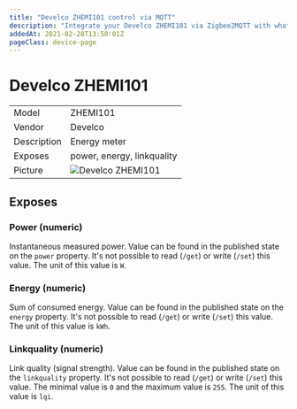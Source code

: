 ```yaml
---
title: "Develco ZHEMI101 control via MQTT"
description: "Integrate your Develco ZHEMI101 via Zigbee2MQTT with whatever smart home infrastructure you are using without the vendors bridge or gateway."
addedAt: 2021-02-28T13:58:01Z
pageClass: device-page
---
```


<!-- !!!! -->
<!-- ATTENTION: This file is auto-generated through docgen! -->
<!-- You can only edit the "## Notes"-Section till next h1 (#) or h2 heading (##). -->
<!-- Do NOT use h1 or h2 heading within "## Notes"-Section. -->
<!-- !!!! -->

# Develco ZHEMI101

|     |     |
|-----|-----|
| Model | ZHEMI101  |
| Vendor  | Develco  |
| Description | Energy meter |
| Exposes | power, energy, linkquality |
| Picture | ![Develco ZHEMI101](https://psi-4ward.github.io/zigbee2mqtt.io/images/devices/ZHEMI101.jpg) |


<!-- Notes BEGIN: You can edit here. Add "## Notes" headline if not already present. -->



<!-- Notes END: Do not edit below this line -->


## Exposes

### Power (numeric)
Instantaneous measured power.
Value can be found in the published state on the `power` property.
It's not possible to read (`/get`) or write (`/set`) this value.
The unit of this value is `W`.

### Energy (numeric)
Sum of consumed energy.
Value can be found in the published state on the `energy` property.
It's not possible to read (`/get`) or write (`/set`) this value.
The unit of this value is `kWh`.

### Linkquality (numeric)
Link quality (signal strength).
Value can be found in the published state on the `linkquality` property.
It's not possible to read (`/get`) or write (`/set`) this value.
The minimal value is `0` and the maximum value is `255`.
The unit of this value is `lqi`.

